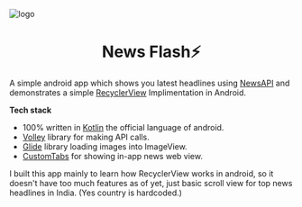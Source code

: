 ![logo](https://telegra.ph/file/a4619a12599f3af18d724.jpg)
<h1 align="center">News Flash⚡</h1>

A simple android app which shows you latest headlines using [NewsAPI](https://newsapi.org/) and demonstrates a simple [RecyclerView](https://developer.android.com/guide/topics/ui/layout/recyclerview) Implimentation in Android.

<b>Tech stack</b>
- 100% written in [Kotlin](https://kotlinlang.org/) the official language of android.
- [Volley](https://google.github.io/volley/) library for making API calls.
- [Glide](https://github.com/bumptech/glide) library loading images into ImageView.
- [CustomTabs](https://developer.chrome.com/docs/android/custom-tabs/) for showing in-app news web view.

I built this app mainly to learn how RecyclerView works in android, so it doesn't have too much features as of yet, just basic scroll view for top news headlines in India. (Yes country is hardcoded.)
